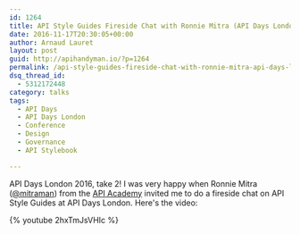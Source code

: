 ```yaml
---
id: 1264
title: API Style Guides Fireside Chat with Ronnie Mitra (API Days London 2016)
date: 2016-11-17T20:30:05+00:00
author: Arnaud Lauret
layout: post
guid: http://apihandyman.io/?p=1264
permalink: /api-style-guides-fireside-chat-with-ronnie-mitra-api-days-london-2016/
dsq_thread_id:
  - 5312172448
category: talks
tags:
  - API Days
  - API Days London
  - Conference
  - Design
  - Governance
  - API Stylebook

---
```

API Days London 2016, take 2! I was very happy when Ronnie Mitra ([@mitraman](https://twitter.com/mitraman)) from the [API Academy](http://www.apiacademy.co/) invited me to do a fireside chat on API Style Guides at API Days London.<!--more--> Here's the video:

{% youtube 2hxTmJsVHIc %}